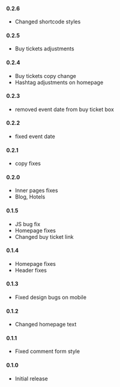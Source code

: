 #### 0.2.6
* Changed shortcode styles

#### 0.2.5
* Buy tickets adjustments

#### 0.2.4
* Buy tickets copy change
* Hashtag adjustments on homepage

#### 0.2.3
* removed event date from buy ticket box

#### 0.2.2
* fixed event date

#### 0.2.1
* copy fixes

#### 0.2.0
* Inner pages fixes
* Blog, Hotels

#### 0.1.5
* JS bug fix
* Homepage fixes
* Changed buy ticket link

#### 0.1.4
* Homepage fixes
* Header fixes

#### 0.1.3
* Fixed design bugs on mobile

#### 0.1.2
* Changed homepage text

#### 0.1.1
* Fixed comment form style

#### 0.1.0
* Initial release